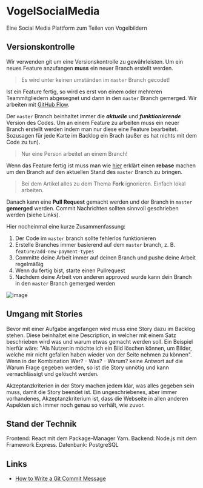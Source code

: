 # VogelSocialMedia
Eine Social Media Plattform zum Teilen von Vogelbildern
## Versionskontrolle
Wir verwenden git um eine Versionskontrolle zu gewährleisten. Um ein neues Feature anzufangen **muss** ein neuer Branch erstellt werden.

>Es wird unter keinen umständen im `master` Branch gecodet!

Ist ein Feature fertig, so wird es erst von einem oder mehreren Teammitgliedern abgesegnet und dann in den `master` Branch gemerged. 
Wir arbeiten mit [GitHub Flow](https://www.gitkraken.com/learn/git/best-practices/git-branch-strategy).

Der `master` Branch beinhaltet immer die ***aktuelle*** und ***funktionierende*** Version des Codes. 
Um an einem Feature zu arbeiten muss ein neuer Branch erstellt werden indem man nur diese eine Feature bearbeitet.
Sozusagen für jede Karte im Backlog ein Brach (außer es hat nichts mit dem Code zu tun).

>Nur eine Person arbeitet an einem Branch!

Wenn das Feature fertig ist muss man wie [hier](https://medium.com/singlestone/a-git-workflow-using-rebase-1b1210de83e5 ) erklärt einen **rebase** machen um den Branch auf den aktuellen Stand des `master` Branch zu bringen.

>Bei dem Artikel alles zu dem Thema **Fork** ignorieren.
>Einfach lokal arbeiten.

Danach kann eine **Pull Request** gemacht werden und der Branch in `master` **gemerged** werden.
Commit Nachrichten sollten sinnvoll geschrieben werden (siehe Links).

Hier nocheinmal eine kurze Zusammenfassung:
  1. Der Code im `master` branch sollte fehlerlos funktionieren
  2. Erstelle Branches immer basierend auf dem `master` branch, z. B. `feature/add-new-payment-types`
  3. Committe deine Arbeit immer auf deinen Branch und pushe deine Arbeit regelmäßig
  4. Wenn du fertig bist, starte einen Pullrequest
  5. Nachdem deine Arbeit von anderen approved wurde kann dein Branch in den `master` Branch gemerged werden

![image](https://github.com/user-attachments/assets/3dda8688-6eee-4a8e-895e-9c1fc2459226)


## Umgang mit Stories
Bevor mit einer Aufgabe angefangen wird muss eine Story dazu im Backlog stehen. Diese beinhaltet eine Description, in welcher mit einem Satz beschrieben wird was und warum etwas gemacht werden soll. Ein Beispiel hierfür wäre: "Als Nutzer:in möchte ich ein Bild löschen können, um Bilder, welche mir nicht gefallen haben wieder von der Seite nehmen zu können". Wenn in der Kombination Wer? - Was? - Warum? keine Antwort auf die Warum Frage gegeben werden, so ist die Story unnötig und kann vernachlässigt und gelöscht werden.

Akzeptanzkriterien in der Story machen jedem klar, was alles gegeben sein muss, damit die Story beendet ist. Ein ungeschriebenes, aber immer vorhandenes, Akzeptanzkriterium ist, dass die Webseite in allen anderen Aspekten sich immer noch genau so verhält, wie zuvor.

## Stand der Technik
Frontend: React mit dem Package-Manager Yarn.
Backend: Node.js mit dem Framework Express.
Datenbank: PostgreSQL

## Links
- [How to Write a Git Commit Message](https://cbea.ms/git-commit)
